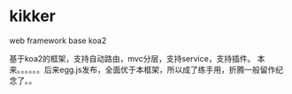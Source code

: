 # kikker
web framework base koa2


基于koa2的框架，支持自动路由，mvc分层，支持service，支持插件。
本来。。。。。。后来egg.js发布，全面优于本框架，所以成了练手用，折腾一般留作纪念了。。
